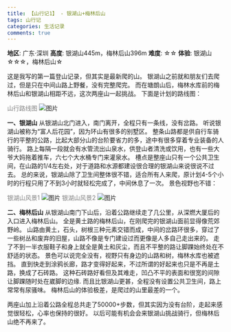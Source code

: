 ```yaml
---
title: 【山行记1】 - 银湖山+梅林后山
tags: 山行记
categories: 生活记录
comments: true
---
```

__地区__: 广东·深圳
__高度__: 银湖山445m，梅林后山396m
__难度__: ☆☆
__体验__: 银湖山☆☆☆，梅林后山☆
<!-- more -->

这是我写的第一篇登山记录，但其实是最新爬的山。
银湖山之前就和朋友们去爬过，但是只在中间山路上野餐，没有完整爬完。
而在塘朗山后，梅林水库前的梅林后山和银湖山相距不远，这次两座山一起挑战。
下面是计划的路线图：

<font color=gray>山行路线图</font>
![图片](https://res.cloudinary.com/dveecgm4d/image/upload/v1667379849/shanxingji_1_s7imey.jpg)


__一、银湖山__
从银湖山北门进入，南门离开，全程只有一条线，没有岔路。
听说银湖山被称为“富人后花园”，因为环山有很多的别墅区。
整条山路都是供自行车骑行的平整的公路，比起大部分山的台阶要省力的多，途中有很多穿着专业装备的人骑行。
路上每隔一段就会有水管流出山泉水，供登山者清洗或饮用，也有一些大爷大妈拖着推车，六七个大水桶专门来灌泉水。
槽点是整座山只有一个公共卫生间，在山路的1/4左右处，对于道路和水源都建设很合理的银湖山来说很说不过去。
总的来说，银湖山除了卫生间整体很不错，适合所有人来爬，原计划4-5个小时的行程只用了不到3小时就轻松完成了，中间休息了一次。
景色视野也不错：

<font color=gray>银湖山风景1</font>
![图片](https://res.cloudinary.com/dveecgm4d/image/upload/v1667387855/%E5%BE%AE%E4%BF%A1%E5%9B%BE%E7%89%87_20221102172556_d6bwvu.jpg)
<font color=gray>银湖山风景2</font>
![图片](https://res.cloudinary.com/dveecgm4d/image/upload/v1667387855/%E5%BE%AE%E4%BF%A1%E5%9B%BE%E7%89%87_20221102172549_dgzs5u.jpg)


__二、梅林后山__
从银湖山南门下山后，沿着公路继续走了几公里，从深燃大厦后的入口进入梅林后山。
全是黄土路的梅林后山，在刚爬完的银湖山面前显得像荒郊野岭。
山路由黄土，石头，树根三种元素交错而成，中间的岔路环很多，穿过了一些树丛和废弃的旧屋，山路不像是专门建设过而更像是人多自己走出来的。
走了不到一半衣服鞋子和身上就全是黄土和灰尘，而且不平整的路让脚踝始终处在不舒适的状态。
景色可以说完全没有，视野只有身边的山路和树，梅林水库也被遮挡。
直到快走到涂鸦长廊，路才变得好起来，不过所谓的好起来也只是不再是土路，换成了石砖路。
这种石砖路好看但及其难走，凹凸不平的表面和很宽的间隙让脚踝随时处在崴脚的边缘.
而且比银湖山更甚，全程没有设置公共卫生间，路上常常有尿骚味。
梅林后山的体验极差，是爬过的山里最差的一个。

两座山加上沿着公路全程总共走了50000+步数，但其实因为没有台阶，走起来感觉很轻松，心率也保持的很好。
以后可能有机会会来银湖山挑战骑行，但梅林后山绝不再来了。